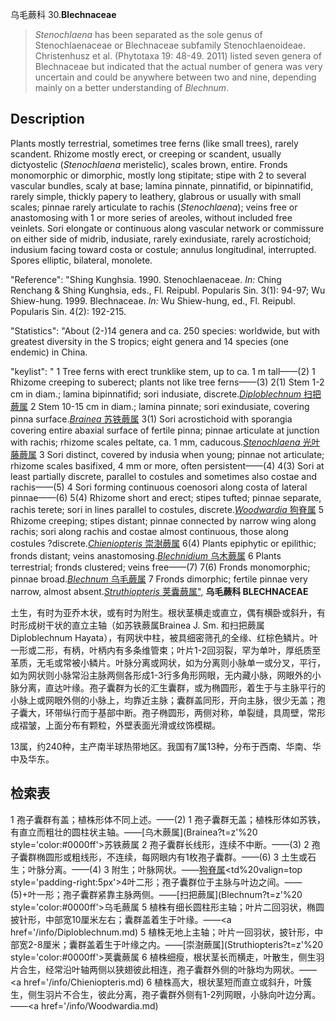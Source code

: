 乌毛蕨科
30.**Blechnaceae**

> *Stenochlaena* has been separated as the sole genus of Stenochlaenaceae or Blechnaceae subfamily Stenochlaenoideae. Christenhusz et al. (Phytotaxa 19: 48-49. 2011) listed seven genera of Blechnaceae but indicated that the actual number of genera was very uncertain and could be anywhere between two and nine, depending mainly on a better understanding of *Blechnum*.


## Description
Plants mostly terrestrial, sometimes tree ferns (like small trees), rarely scandent. Rhizome mostly erect, or creeping or scandent, usually dictyostelic (*Stenochlaena* meristelic), scales brown, entire. Fronds monomorphic or dimorphic, mostly long stipitate; stipe with 2 to several vascular bundles, scaly at base; lamina pinnate, pinnatifid, or bipinnatifid, rarely simple, thickly papery to leathery, glabrous or usually with small scales; pinnae rarely articulate to rachis (*Stenochlaena*); veins free or anastomosing with 1 or more series of areoles, without included free veinlets. Sori elongate or continuous along vascular network or commissure on either side of midrib, indusiate, rarely exindusiate, rarely acrostichoid; indusium facing toward costa or costule; annulus longitudinal, interrupted. Spores elliptic, bilateral, monolete.

  "Reference": "Shing Kunghsia. 1990. Stenochlaenaceae. *In:* Ching Renchang &amp; Shing Kunghsia, eds., Fl. Reipubl. Popularis Sin. 3(1): 94-97; Wu Shiew-hung. 1999. Blechnaceae. *In:* Wu Shiew-hung, ed., Fl. Reipubl. Popularis Sin. 4(2): 192-215.

  "Statistics": "About (2-)14 genera and ca. 250 species: worldwide, but with greatest diversity in the S tropics; eight genera and 14 species (one endemic) in China.

  "keylist": "
1 Tree ferns with erect trunklike stem, up to ca. 1 m tall——(2)
1 Rhizome creeping to suberect; plants not like tree ferns——(3)
2(1) Stem 1-2 cm in diam.; lamina bipinnatifid; sori indusiate, discrete.[*Diploblechnum* 扫把蕨属](Diploblechnum.md)
2 Stem 10-15 cm in diam.; lamina pinnate; sori exindusiate, covering pinna surface.[*Brainea* 苏铁蕨属](Brainea.md)
3(1) Sori acrostichoid with sporangia covering entire abaxial surface of fertile pinna; pinnae articulate at junction with rachis; rhizome scales peltate, ca. 1 mm, caducous.[*Stenochlaena* 光叶藤蕨属](Stenochlaena.md)
3 Sori distinct, covered by indusia when young; pinnae not articulate; rhizome scales basifixed, 4 mm or more, often persistent——(4)
4(3) Sori at least partially discrete, parallel to costules and sometimes also costae and rachis——(5)
4 Sori forming continuous coenosori along costa of lateral pinnae——(6)
5(4) Rhizome short and erect; stipes tufted; pinnae separate, rachis terete; sori in lines parallel to costules, discrete.[*Woodwardia* 狗脊属](Woodwardia.md)
5 Rhizome creeping; stipes distant; pinnae connected by narrow wing along rachis; sori along rachis and costae almost continuous, those along costules ?discrete.[*Chieniopteris* 崇澍蕨属](Chieniopteris.md)
6(4) Plants epiphytic or epilithic; fronds distant; veins anastomosing.[*Blechnidium* 乌木蕨属](Blechnidium.md)
6 Plants terrestrial; fronds clustered; veins free——(7)
7(6) Fronds monomorphic; pinnae broad.[*Blechnum* 乌毛蕨属](Blechnum.md)
7 Fronds dimorphic; fertile pinnae very narrow, almost absent.[*Struthiopteris* 荚囊蕨属",](Struthiopteris.md)
**乌毛蕨科 BLECHNACEAE**

土生，有时为亚乔木状，或有时为附生。根状茎横走或直立，偶有横卧或斜升，有时形成树干状的直立主轴（如苏铁蕨属Brainea J. Sm. 和扫把蕨属Diploblechnum Hayata），有网状中柱，被具细密筛孔的全缘、红棕色鳞片。叶一形或二形，有柄，叶柄内有多条维管束；叶片1-2回羽裂，罕为单叶，厚纸质至革质，无毛或常被小鳞片。叶脉分离或网状，如为分离则小脉单一或分叉，平行，如为网状则小脉常沿主脉两侧各形成1-3行多角形网眼，无内藏小脉，网眼外的小脉分离，直达叶缘。孢子囊群为长的汇生囊群，或为椭圆形，着生于与主脉平行的小脉上或网眼外侧的小脉上，均靠近主脉；囊群盖同形，开向主脉，很少无盖；孢子囊大，环带纵行而于基部中断。孢子椭圆形，两侧对称，单裂缝，具周壁，常形成褶皱，上面分布有颗粒，外壁表面光滑或纹饰模糊。

13属，约240种，主产南半球热带地区。我国有7属13种，分布于西南、华南、华中及华东。

## 检索表

1 孢子囊群有盖；植株形体不同上述。——(2)
1 孢子囊群无盖；植株形体如苏铁，有直立而粗壮的圆柱状主轴。——[乌木蕨属](Brainea?t=z'%20 style='color:#0000ff'>苏铁蕨属</a>
2 孢子囊群长线形，连续不中断。——(3)
2 孢子囊群椭圆形或粗线形，不连续，每网眼内有1枚孢子囊群。——(6)
3 土生或石生；叶脉分离。——(4)
3 附生；叶脉网状。——[狗脊属](Blechnidium.md)<tr><td%20valign=top style='padding-right:5px'>4</td><td width=500>叶二形；孢子囊群位于主脉与叶边之间。——(5)+</td><td width=500>叶一形；孢子囊群紧靠主脉两侧。——[扫把蕨属](Blechnum?t=z'%20 style='color:#0000ff'>乌毛蕨属</a>
5 植株有细长圆柱形主轴；叶片二回羽状，椭圆披针形，中部宽10厘米左右；囊群盖着生于叶缘。——<a href='/info/Diploblechnum.md)
5 植株无地上主轴；叶片一回羽状，披针形，中部宽2-8厘米；囊群盖着生于叶缘之内。——[崇澍蕨属](Struthiopteris?t=z'%20 style='color:#0000ff'>荚囊蕨属</a>
6 植株细瘦，根状茎长而横走，叶散生，侧生羽片合生，经常沿叶轴两侧以狭翅彼此相连，孢子囊群外侧的叶脉均为网状。——<a href='/info/Chieniopteris.md)
6 植株高大，根状茎短而直立或斜升，叶簇生，侧生羽片不合生，彼此分离，孢子囊群外侧有1-2列网眼，小脉向叶边分离。——<a href='/info/Woodwardia.md)
